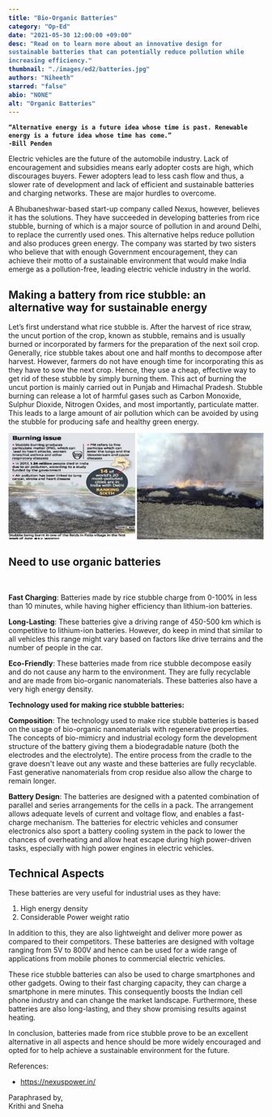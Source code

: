 ```yaml
---
title: "Bio-Organic Batteries"
category: "Op-Ed"
date: "2021-05-30 12:00:00 +09:00"
desc: "Read on to learn more about an innovative design for sustainable batteries that can potentially reduce pollution while increasing efficiency."
thumbnail: "./images/ed2/batteries.jpg"
authors: "Niheeth"
starred: "false"
abio: "NONE"
alt: "Organic Batteries"
---
```


<style type='text/css'>
code {
  white-space : pre-wrap !important;
  font-weight: bolder !important;
}
</style>

```
“Alternative energy is a future idea whose time is past. Renewable energy is a future idea whose time has come.”
-Bill Penden
```

Electric vehicles are the future of the automobile industry. Lack of encouragement and subsidies means early adopter costs are high, which discourages buyers. Fewer adopters lead to less cash flow and thus, a slower rate of development and lack of efficient and sustainable batteries and charging networks. These are major hurdles to overcome.

A Bhubaneshwar-based start-up company called Nexus, however, believes it has the solutions. They have succeeded in developing batteries from rice stubble, burning of which is a major source of pollution in and around Delhi, to replace the currently used ones. This alternative helps reduce pollution and also produces green energy. The company was started by two sisters who believe that with enough Government encouragement, they can achieve their motto of a sustainable environment that would make India emerge as a pollution-free, leading electric vehicle industry in the world.



## Making a battery from rice stubble: an alternative way for sustainable energy  


Let’s first understand what rice stubble is. After the harvest of rice straw, the uncut portion of the crop, known as stubble, remains and is usually burned or incorporated by farmers for the preparation of the next soil crop. Generally, rice stubble takes about one and half months to decompose after harvest. However, farmers do not have enough time for incorporating this as they have to sow the next crop. Hence, they use a cheap, effective way to get rid of these stubble by simply burning them. This act of burning the uncut portion is mainly carried out in Punjab and Himachal Pradesh. Stubble burning can release a lot of harmful gases such as Carbon Monoxide, Sulphur Dioxide, Nitrogen Oxides, and most importantly, particulate matter. This leads to a large amount of air pollution which can be avoided by using the stubble for producing safe and healthy green energy.

![img](./images/ed2/supporting/batteries.jpg)


## Need to use organic batteries
​

**Fast Charging**: Batteries made by rice stubble charge from 0-100% in less than 10  minutes, while having higher efficiency than lithium-ion batteries.


**Long-Lasting**: These batteries give a driving range of 450-500 km which is competitive to lithium-ion batteries. However, do keep in mind that similar to all vehicles this range might vary based on factors like drive terrains and the number of people in the car.


**Eco-Friendly**: These batteries made from rice stubble decompose easily and do not cause any harm to the environment. They are fully recyclable and are made from bio-organic nanomaterials. These batteries also have a very high energy density.

**Technology used for making rice stubble batteries:**

**Composition**: The technology used to make rice stubble batteries is based on the usage of bio-organic nanomaterials with regenerative properties. The concepts of bio-mimicry and industrial ecology form the development structure of the battery giving them a biodegradable nature (both the electrodes and the electrolyte). The entire process from the cradle to the grave doesn't leave out any waste and these batteries are fully recyclable. Fast generative nanomaterials from crop residue also allow the charge to remain longer.

**Battery Design**:  The batteries are designed with a patented combination of parallel and series arrangements for the cells in a pack. The arrangement allows adequate levels of current and voltage flow, and enables a fast-charge mechanism. The batteries for electric vehicles and consumer electronics also sport a battery cooling system in the pack to lower the chances of overheating and allow heat escape during high power-driven tasks, especially with high power engines in electric vehicles.


## Technical Aspects

These batteries are very useful for industrial uses as they have:
1. High energy density
2. Considerable Power weight ratio

In addition to this, they are also lightweight and deliver more power as compared to their competitors. These batteries are designed with voltage ranging from 5V to 800V and hence can be used for a wide range of applications from mobile phones to commercial electric vehicles.


These rice stubble batteries can also be used to charge smartphones and other gadgets. Owing to their fast charging capacity, they can charge a smartphone in mere minutes. This consequently boosts the Indian cell phone industry and can change the market landscape. Furthermore, these batteries are also long-lasting, and they show promising results against heating.


In conclusion, batteries made from rice stubble prove to be an excellent alternative in all aspects and hence should be more widely encouraged and opted for to help achieve a sustainable environment for the future.


References:  
- https://nexuspower.in/ 

>
  Paraphrased by,  
  Krithi and Sneha

